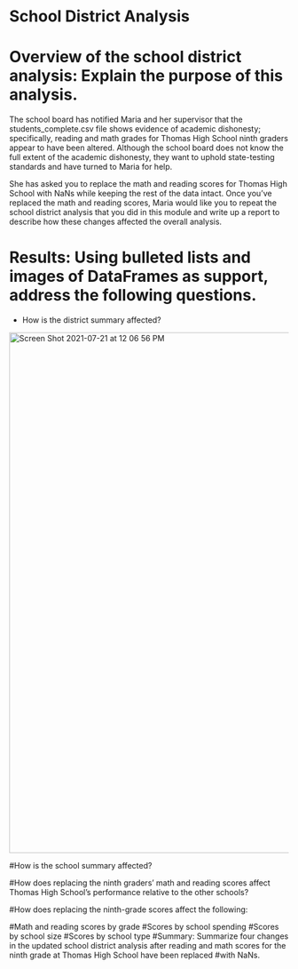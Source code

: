 # School District Analysis

# Overview of the school district analysis: Explain the purpose of this analysis.

The school board has notified Maria and her supervisor that the students_complete.csv file shows evidence of academic dishonesty; specifically, reading and math grades for Thomas High School ninth graders appear to have been altered. Although the school board does not know the full extent of the academic dishonesty, they want to uphold state-testing standards and have turned to Maria for help. 

She has asked you to replace the math and reading scores for Thomas High School with NaNs while keeping the rest of the data intact. Once you’ve replaced the math and reading scores, Maria would like you to repeat the school district analysis that you did in this module and write up a report to describe how these changes affected the overall analysis.


# Results: Using bulleted lists and images of DataFrames as support, address the following questions.
-  How is the district summary affected?
<img width="937" alt="Screen Shot 2021-07-21 at 12 06 56 PM" src="https://user-images.githubusercontent.com/691355/126545617-a3b3edd0-a6cd-42ad-a15a-a76057764996.png">

#How is the school summary affected?



#How does replacing the ninth graders’ math and reading scores affect Thomas High School’s performance relative to the other schools?


#How does replacing the ninth-grade scores affect the following:

#Math and reading scores by grade
#Scores by school spending
#Scores by school size
#Scores by school type
#Summary: Summarize four changes in the updated school district analysis after reading and math scores for the ninth grade at Thomas High School have been replaced #with NaNs.
